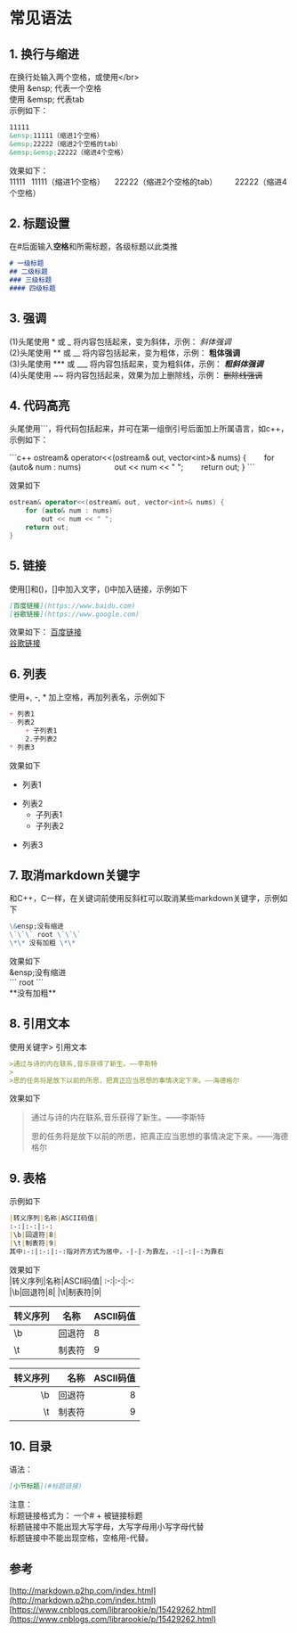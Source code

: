 # 常见语法

## 1. 换行与缩进  

在换行处输入两个空格，或使用\</br>  
使用 \&ensp; 代表一个空格  
使用 \&emsp; 代表tab  
示例如下：

```md
11111
&ensp;11111（缩进1个空格）
&emsp;22222（缩进2个空格的tab）
&emsp;&emsp;22222（缩进4个空格）
```

效果如下：  
11111
&ensp;11111（缩进1个空格）
&emsp;22222（缩进2个空格的tab）
&emsp;&emsp;22222（缩进4个空格）

## 2. 标题设置  

在#后面输入**空格**和所需标题，各级标题以此类推  

```md
# 一级标题  
## 二级标题  
### 三级标题  
#### 四级标题  
```

## 3. 强调  

(1)头尾使用 \* 或 \_ 将内容包括起来，变为斜体，示例： *斜体强调*  
(2)头尾使用 \*\* 或 \_\_ 将内容包括起来，变为粗体，示例： **粗体强调**  
(3)头尾使用 \*\*\* 或 \_\_\_ 将内容包括起来，变为粗斜体，示例： ***粗斜体强调***  
(4)头尾使用 \~\~ 将内容包括起来，效果为加上删除线，示例： ~~删除线强调~~  

## 4. 代码高亮  

头尾使用```，将代码包括起来，并可在第一组倒引号后面加上所属语言，如c++，示例如下：  

\`\`\`c++
ostream& operator<<(ostream& out, vector\<int\>& nums) {
&emsp;&emsp;for (auto& num : nums)
&emsp;&emsp;&emsp;&emsp;out << num << " ";
&emsp;&emsp;return out;
}
\`\`\`

效果如下  

```c++
ostream& operator<<(ostream& out, vector<int>& nums) {
    for (auto& num : nums)
        out << num << " ";
    return out;
}
```

## 5. 链接  

使用[]和()，[]中加入文字，()中加入链接，示例如下  

```md
[百度链接](https://www.baidu.com)  
[谷歌链接](https://www.google.com)  
```

效果如下：
[百度链接](https://www.baidu.com)  
[谷歌链接](https://www.google.com)  

## 6. 列表  

使用+, -, * 加上空格，再加列表名，示例如下  

```md
+ 列表1  
- 列表2  
    + 子列表1  
    2.子列表2  
* 列表3
```

效果如下  
+ 列表1  
- 列表2  
    + 子列表1  
    - 子列表2  
* 列表3

## 7. 取消markdown关键字  

和C++，C一样，在关键词前使用反斜杠可以取消某些markdown关键字，示例如下  

```md
\&ensp;没有缩进
\`\`\` root \`\`\`
\*\* 没有加粗 \*\*
```

效果如下  
\&ensp;没有缩进  
\`\`\` root \`\`\`  
\*\*没有加粗\*\*

## 8. 引用文本  

使用关键字> 引用文本  

```md
>通过与诗的内在联系,音乐获得了新生。——李斯特
>
>思的任务将是放下以前的所思，把真正应当思想的事情决定下来。——海德格尔
```

效果如下  
>通过与诗的内在联系,音乐获得了新生。——李斯特  
>
>思的任务将是放下以前的所思，把真正应当思想的事情决定下来。——海德格尔  

## 9. 表格  

示例如下  

```md
|转义序列|名称|ASCII码值|
:-:|:-:|:-:
|\b|回退符|8|
|\t|制表符|9|
其中:-:|:-:|:-:指对齐方式为居中，-|-|-为靠左，-:|-:|-:为靠右
```

效果如下  
|转义序列|名称|ASCII码值|
:-:|:-:|:-:  
|\b|回退符|8|
|\t|制表符|9|  

|转义序列|名称|ASCII码值|
-|-|-
|\b|回退符|8|
|\t|制表符|9|

|转义序列|名称|ASCII码值|
-:|-:|-:
|\b|回退符|8|
|\t|制表符|9|  

## 10. 目录  

语法：

```md
[小节标题](#标题链接) 
```

注意：  
标题链接格式为： 一个# + 被链接标题  
标题链接中不能出现大写字母，大写字母用小写字母代替  
标题链接中不能出现空格，空格用-代替。  

## 参考  

[http://markdown.p2hp.com/index.html](http://markdown.p2hp.com/index.html)  
[https://www.cnblogs.com/librarookie/p/15429262.html](https://www.cnblogs.com/librarookie/p/15429262.html)  
